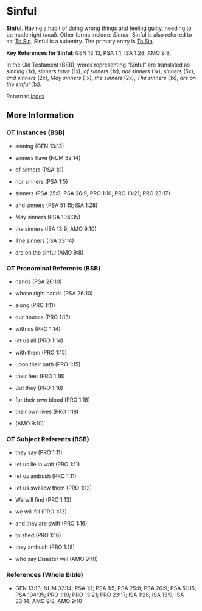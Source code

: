 # Sinful
**Sinful**. 
Having a habit of doing wrong things and feeling guilty, needing to be made right (acai). 
Other forms include: 
*Sinner*. 
Sinful is also referred to as: 
[To Sin](Sin.md). 
Sinful is a subentry. The primary entry is 
[To Sin](Sin.md). 


**Key References for Sinful**: 
GEN 13:13, PSA 1:1, ISA 1:28, AMO 9:8. 


In the Old Testament (BSB), words representing “Sinful” are translated as 
*sinning* (1x), *sinners have* (1x), *of sinners* (1x), *nor sinners* (1x), *sinners* (5x), *and sinners* (2x), *May sinners* (1x), *the sinners* (2x), *The sinners* (1x), *are on the sinful* (1x). 




Return to [Index](00-Index.md)

## More Information

### OT Instances (BSB)

* sinning (GEN 13:13)

* sinners have (NUM 32:14)

* of sinners (PSA 1:1)

* nor sinners (PSA 1:5)

* sinners (PSA 25:8; PSA 26:9; PRO 1:10; PRO 13:21; PRO 23:17)

* and sinners (PSA 51:15; ISA 1:28)

* May sinners (PSA 104:35)

* the sinners (ISA 13:9; AMO 9:10)

* The sinners (ISA 33:14)

* are on the sinful (AMO 9:8)



### OT Pronominal Referents (BSB)

* hands (PSA 26:10)

* whose right hands (PSA 26:10)

* along (PRO 1:11)

* our houses (PRO 1:13)

* with us (PRO 1:14)

* let us all (PRO 1:14)

* with them (PRO 1:15)

* upon their path (PRO 1:15)

* their feet (PRO 1:16)

* But they (PRO 1:18)

* for their own blood (PRO 1:18)

* their own lives (PRO 1:18)

*  (AMO 9:10)



### OT Subject Referents (BSB)

* they say (PRO 1:11)

* let us lie in wait (PRO 1:11)

* let us ambush (PRO 1:11)

* let us swallow them (PRO 1:12)

* We will find (PRO 1:13)

* we will fill (PRO 1:13)

* and they are swift (PRO 1:16)

* to shed (PRO 1:16)

* they ambush (PRO 1:18)

* who say Disaster will (AMO 9:10)



### References (Whole Bible)

* GEN 13:13; NUM 32:14; PSA 1:1; PSA 1:5; PSA 25:8; PSA 26:9; PSA 51:15; PSA 104:35; PRO 1:10; PRO 13:21; PRO 23:17; ISA 1:28; ISA 13:9; ISA 33:14; AMO 9:8; AMO 9:10



